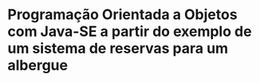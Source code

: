 # Programação Orientada a Objetos com Java-SE a partir do exemplo de um sistema de reservas para um albergue
